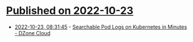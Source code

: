 # [Published on 2022-10-23](index.md)

* [2022-10-23, 08:31:45](https://lobste.rs/s/hohxag/searchable_pod_logs_on_kubernetes) - [Searchable Pod Logs on Kubernetes in Minutes - DZone Cloud](https://dzone.com/articles/searchable-logs-on-kubernetes-in-minutes)
